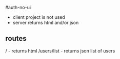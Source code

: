 #auth-no-ui

- client project is not used
- server returns html and/or json

## routes
/ - returns html
/users/list - returns json list of users
